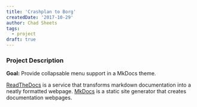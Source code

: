```yaml
---
title: 'Crashplan to Borg'
createdDate: '2017-10-29'
author: Chad Sheets
tags:
  - project
draft: true
---
```


### Project Description

**Goal:** Provide collapsable menu support in a MkDocs theme.

[ReadTheDocs](https://docs.readthedocs.io/en/latest/) is a service that transforms markdown documentation into a neatly formatted webpage. [MkDocs](http://www.mkdocs.org/) is a static site generator that creates documentation webpages.





